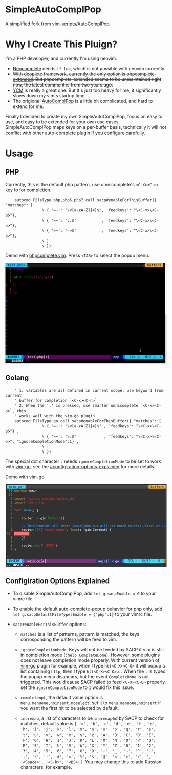 # SimpleAutoComplPop

A simplified fork from [vim-scripts/AutoComplPop](https://github.com/vim-scripts/AutoComplPop)

# Why I Create This Pluign?

I'm a PHP developer, and currently I'm using neovim. 

- [Neocomplete](https://github.com/Shougo/neocomplete.vim) needs `if_lua`,
	which is not possible with neovim currently.
- ~~With [deoplete](https://github.com/Shougo/deoplete.nvim) framework,
    currently the only option is
    [phpcomplete-extended](https://github.com/m2mdas/phpcomplete-extended).
    But phpcomplete_extended seems to be unmaintained right now, the latest
    comment is from two years ago.~~
- [YCM](https://github.com/Valloric/YouCompleteMe) is really a great one. But
    It's just too heavy for me, it significantly slows down my vim's startup
    time.
- The origional [AutoComplPop](https://github.com/vim-scripts/AutoComplPop) is
	a little bit complicated, and hard to extend for me.

Finally I decided to create my own SimpleAutoComplPop, focus on easy to use,
and easy to be extended for your own use cases. SimpleAutoComplPop maps keys on
a per-buffer basis, technically it will not conflict with other auto-complete
plugin if you configure carefully. 

# Usage

## PHP

Currently, this is the default php pattern, use omnicomplete's `<C-X><C-o>` key
to for completion.

```vimscript
	autocmd FileType php,php5,php7 call sacp#enableForThisBuffer({ "matches": [
				\ { '=~': '\v[a-zA-Z]{4}$', 'feedkeys': "\<C-x>\<C-o>"},
				\ { '=~': '::$'           , 'feedkeys': "\<C-x>\<C-o>"},
				\ { '=~': '->$'           , 'feedkeys': "\<C-x>\<C-o>"},
				\ ]
				\ })
```

Demo with [phpcomplete.vim](https://github.com/shawncplus/phpcomplete.vim).
Press `<TAB>` to select the popup menu.

![php_demo](https://github.com/roxma/SimpleAutoComplPop.img/blob/master/usage_php_demo.gif)

## Golang

```
	" 1. variables are all defined in current scope, use keyword from current
	" buffer for completion `<C-x><C-n>`
	" 2. When the '.' is pressed, use smarter omnicomplete `<C-x><C-o>`, this
	" works well with the vim-go plugin
	autocmd FileType go call sacp#enableForThisBuffer({ "matches": [
				\ { '=~': '\v[a-zA-Z]{4}$' , 'feedkeys': "\<C-x>\<C-o>"} ,
				\ { '=~': '\.$'            , 'feedkeys': "\<C-x>\<C-o>", "ignoreCompletionMode":1} ,
				\ ]
				\ })
```

The special dot character `.` needs `ignoreCompletionMode` to be set to work
with [vim-go](https://github.com/fatih/vim-go), see the
[#configiration-options-explained](#configiration-options-explained) for more
details.

Demo with [vim-go](https://github.com/fatih/vim-go)

![go_demo](https://github.com/roxma/SimpleAutoComplPop.img/blob/master/usage_go_demo.gif)

## Configiration Options Explained

- To disable SimpleAutoComplPop, add `let g:sacpEnable = 0` to your vimrc file.

- To enable the default auto-complete-popup behavior for php only, add `let
    g:sacpDefaultFileTypesEnable = {"php":1}` to your vimrc file.

- `sacp#enableForThisBuffer` options: 

    - `matches` is a list of patterns, pattern is matched, the keys
        corrosponding the pattern will be feed to vim.

    - `ignoreCompletionMode`. Keys will not be feeded by SACP if vim is still
        in completion mode (`:help CompleteDone`). However, some plugins does
        not leave completion mode properly. With current version of
        [vim-go](https://github.com/fatih/vim-go) plugin for example, when I
        type `htt<C-X><C-O>` it will popup a list containing `http`, then I
        type `htt<C-X><C-O>p.`. When the `.` is typed the popup menu disapears,
        but the event `CompleteDone` is not triggered. This would cause SACP
        failed to feed `<C-X><C-O>` properly. set the `ignoreCompletionMode` to
        `1` would fix this issue.

    - `completeopt`, the default value option is
        `menu,menuone,noinsert,noselect`, set it to `menu,menuone,noinsert` if
        you want the first hit to be selected by default.

    - `inoremap`, a list of characters to be `inoremap`ed by SACP to
        check for matches, default value is `[ 'a', 'b', 'c', 'd', 'e', 'f',
        'g', 'h', 'i', 'j', 'k', 'l', 'm', 'n', 'o', 'p', 'q', 'r', 's', 't',
        'u', 'v', 'w', 'x', 'y', 'z', 'A', 'B', 'C', 'D', 'E', 'F', 'G', 'H',
        'I', 'J', 'K', 'L', 'M', 'N', 'O', 'P', 'Q', 'R', 'S', 'T', 'U', 'V',
        'W', 'X', 'Y', 'Z', '0', '1', '2', '3', '4', '5', '6', '7', '8', '9',
        '-', '_', '~', '^', '.', ',', ':', '!', '#', '=', '%', '$', '@', '<',
        '>', '/', ', '<Space>', '<C-h>', '<BS>']`. You may change this to add
        Russian characters, for example.

